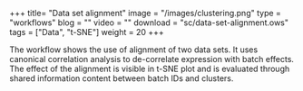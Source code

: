 +++
title= "Data set alignment"
image =  "/images/clustering.png"
type = "workflows"
blog =  ""
video = ""
download = "sc/data-set-alignment.ows"
tags = ["Data", "t-SNE"]
weight = 20
+++

The workflow shows the use of alignment of two data sets. It uses canonical correlation analysis to de-correlate expression with batch effects. The effect of the alignment is visible in t-SNE plot and is evaluated through shared information content between batch IDs and clusters.













